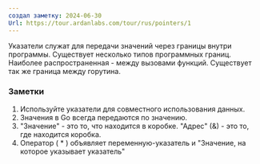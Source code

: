 ```yaml
---
создал заметку: 2024-06-30
Url: https://tour.ardanlabs.com/tour/rus/pointers/1
---
```

Указатели служат для передачи значений через границы внутри программы. Существует несколько типов программных границ. Наиболее распространенная - между вызовами функций. Существует так же граница между горутина. 

### Заметки

1. Используйте указатели для совместного использования данных. 
2. Значения в Go всегда передаются по значению. 
3. "Значение" - это то, что находится в коробке. "Адрес" (&) - это то, где находится коробка. 
4. Оператор ( * ) объявляет переменную-указатель и "Значение, на которое указывает указатель"